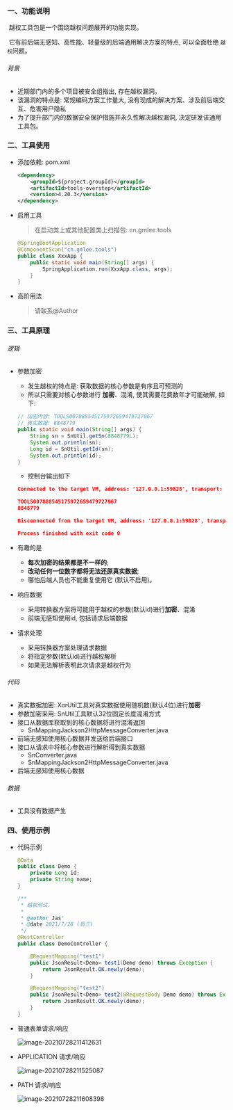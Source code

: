 ### 一、功能说明

​		越权工具包是一个围绕越权问题展开的功能实现。

​		它有前后端无感知、高性能、轻量级的后端通用解决方案的特点, 可以全面杜绝 `越权`问题。

###### 背景

- 近期部门内的多个项目被安全组指出, 存在越权漏洞。
- 该漏洞的特点是: 常规编码方案工作量大, 没有现成的解决方案、涉及前后端交互、危害用户隐私
- 为了提升部门内的数据安全保护措施并永久性解决越权漏洞, 决定研发该通用工具包。



### 二、工具使用

- 添加依赖: pom.xml

  ```xml
  <dependency>
      <groupId>${project.groupId}</groupId>
      <artifactId>tools-overstep</artifactId>
      <version>4.20.3</version>
  </dependency>
  ```

- 启用工具

  > 在启动类上或其他配置类上扫描包: cn.gmlee.tools

  ```java
  @SpringBootApplication
  @ComponentScan("cn.gmlee.tools")
  public class XxxApp {
      public static void main(String[] args) {
          SpringApplication.run(XxxApp.class, args);
      }
  }
  ```
  
- 高阶用法

  > 请联系@Author



### 三、工具原理

###### 逻辑

- 参数加密

  - 发生越权的特点是: 获取数据的核心参数是有序且可预测的
  - 所以只需要对核心参数进行 **加密**、混淆, 使其需要花费数年才可能破解, 如下: 

  ```java
  // 加密内容: TOOLS007888545175972659479727067
  // 真实数据: 8848779
  public static void main(String[] args) {
      String sn = SnUtil.getSn(8848779L);
      System.out.println(sn);
      Long id = SnUtil.getId(sn);
      System.out.println(id);
  }
  ```

  - 控制台输出如下

  ```json
  Connected to the target VM, address: '127.0.0.1:59828', transport: 'socket'
  
  TOOLS007888545175972659479727067
  8848779
  
  Disconnected from the target VM, address: '127.0.0.1:59828', transport: 'socket'
  
  Process finished with exit code 0
  ```

  

- 有趣的是

  - **每次加密的结果都是不一样的**; 
  - **改动任何一位数字都将无法还原真实数据**; 
  - 哪怕后端人员也不能重复使用它 (默认不启用)。



- 响应数据

  - 采用转换器方案将可能用于越权的参数(默认id)进行**加密**、混淆
  - 前端无感知使用id, 包括请求后端数据



- 请求处理

  - 采用转换器方案处理请求数据
  - 将指定参数(默认id)进行越权解析
  - 如果无法解析表明此次请求是越权行为



###### 代码

- 真实数据加密: XorUtil工具对真实数据使用随机数(默认4位)进行**加密**
- 参数加密采用: SnUtil工具默认32位固定长度混淆方式
- 接口从数据库获取到的核心数据将进行混淆返回
  - SnMappingJackson2HttpMessageConverter.java
- 前端无感知使用核心数据并发送给后端接口
- 接口从请求中将核心参数进行解析得到真实数据
  - SnConverter.java
  - SnMappingJackson2HttpMessageConverter.java
- 后端无感知使用核心数据



###### 数据

- 工具没有数据产生





### 四、使用示例

- 代码示例

  ```java
  @Data
  public class Demo {
      private Long id;
      private String name;
  }
  ```

  ```java
  /**
   * 越权测试.
   *
   * @author Jas°
   * @date 2021/7/28 (周三)
   */
  @RestController
  public class DemoController {
  
      @RequestMapping("test1")
      public JsonResult<Demo> test1(Demo demo) throws Exception {
          return JsonResult.OK.newly(demo);
      }
  
      @RequestMapping("test2")
      public JsonResult<Demo> test2(@RequestBody Demo demo) throws Exception {
          return JsonResult.OK.newly(demo);
      }
  }
  ```

- 普通表单请求/响应

  ![image-20210728211412631](E:\PRO\gm\TOOLS\doc\数据越权通用解决方案集成简要说明.assets\image-20210728211412631.png) 
  
- APPLICATION 请求/响应

  ![image-20210728211525087](E:\PRO\gm\TOOLS\doc\数据越权通用解决方案集成简要说明.assets\image-20210728211525087.png) 
  
- PATH 请求/响应

  ![image-20210728211608398](E:\PRO\gm\TOOLS\doc\数据越权通用解决方案集成简要说明.assets\image-20210728211608398.png) 
  
  
